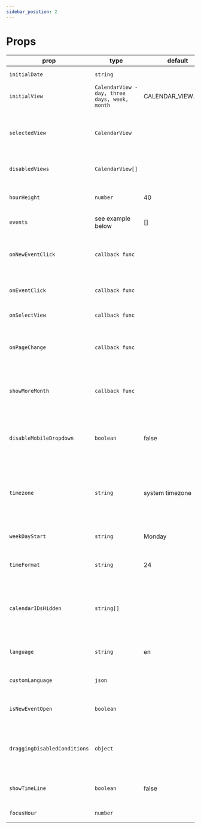 ```yaml
---
sidebar_position: 2
---
```


# Props

| prop                         | type                                          | default            | options            | required | desc                                                                            |
|------------------------------|-----------------------------------------------|--------------------|--------------------|----------|---------------------------------------------------------------------------------|
| `initialDate`                | `string`                                      |                    |                    | false    | starting date for calendar                                                      |
| `initialView`                | `CalendarView - day, three days, week, month` | CALENDAR_VIEW.WEEK |                    | true     | starts in calendar view                                                         |
| `selectedView`               | `CalendarView`                                |                    |                    | false    | selected view for control outside of the component                              |
| `disabledViews`              | `CalendarView[]`                              |                    |                    | false    | disable views you don't need                                                    |
| `hourHeight`                 | `number`                                      | 40                 |                    | false    | height for one hour column in px                                                |
| `events`                     | see example below                             | []                 |                    | true     | events for calendar                                                             |
| `onNewEventClick`            | `callback func`                               |                    |                    | false    | callback for clicking on calendar table to create new event                     |
| `onEventClick`               | `callback func`                               |                    |                    | false    | callback for clicking on event                                                  |
| `onSelectView`               | `callback func`                               |                    |                    | false    | callback for view change event                                                  |
| `onPageChange`               | `callback func`                               |                    |                    | false    | callback for navigating through calendar pages                                  |
| `showMoreMonth`              | `callback func`                               |                    |                    | false    | callback for accessing events which didn't fit in month view                    |
| `disableMobileDropdown`      | `boolean`                                     | false              |                    | false    | disable button for triggering mobile dropdown with views                        |
| `timezone`                   | `string`                                      | system timezone    |                    | false    | IANA timezone format, if not provided, system timezone will be used             |
| `weekDayStart`               | `string`                                      | Monday             | Monday or Sunday   | false    | starting date for week                                                          |
| `timeFormat`                 | `string`                                      | 24                 | 24 or 12           | false    | time format - 24 hours or 12 hours AM/PM                                        |
| `calendarIDsHidden`          | `string[]`                                    |                    |                    | false    | ids in array will be used to filter all events with matchin calendarID property |
| `language`                   | `string`                                      | en                 | en, de, es, fr, ptBR, ru, zh | false    | translate texts to different languages                                          |
| `customLanguage`             | `json`                                        |                    |  | false    | import your own translation    
| `isNewEventOpen`             | `boolean`                                     |                    |  | false    | show/hide new event dragging element     
| `draggingDisabledConditions` | `object`                                      |                    |  | false    | define rules for disabling event dragging with key value object     
| `showTimeLine`               | `boolean`                                     | false              |  | false    | show timeline representing current time     
`focusHour`               | `number`                                      |               |  | false    | initial focus to hour    
